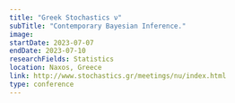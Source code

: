 ```yaml
---
title: "Greek Stochastics ν"
subTitle: "Contemporary Bayesian Inference."
image:
startDate: 2023-07-07
endDate: 2023-07-10
researchFields: Statistics
location: Naxos, Greece
link: http://www.stochastics.gr/meetings/nu/index.html
type: conference
---
```

